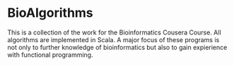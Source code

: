 BioAlgorithms
=============

This is a collection of the work for the Bioinformatics Cousera Course. All algorithms are implemented in Scala. A major focus of these programs is not only to further knowledge of bioinformatics but also to gain expierience with functional programming.
